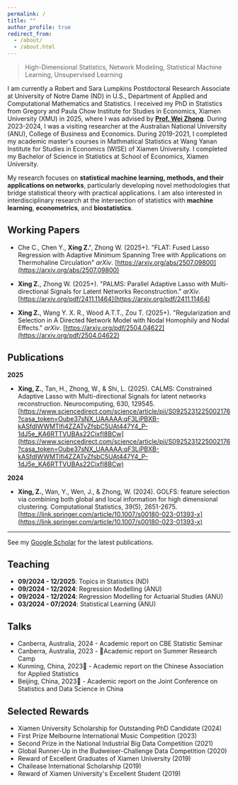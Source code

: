 ```yaml
---
permalink: /
title: ""
author_profile: true
redirect_from: 
  - /about/
  - /about.html
---
```

> High-Dimensional Statistics, Network Modeling, Statistical Machine Learning, Unsupervised Learning

I am currently a Robert and Sara Lumpkins Postdoctoral Research Associate at University of Notre Dame (ND) in U.S., Department of Applied and Computational Mathematics and Statistics. I received my PhD in Statistics from Gregory and Paula Chow Institute for Studies in Economics, Xiamen University (XMU) in 2025, where I was advised by **[Prof. Wei Zhong](https://faculty.xmu.edu.cn/wzhong/zh_CN/index/559037/list/index.htm)**. During 2023-2024, I was a visiting researcher at the Australian National University (ANU), College of Business and Economics. During 2019-2021, I completed my academic master's courses in Mathmatical Statistics at Wang Yanan Institute for Studies in Economics (WISE) of Xiamen University. I completed my Bachelor of Science in Statistics at School of Economics, Xiamen University. 

My research focuses on **statistical machine learning, methods, and their applications on networks**, particularly developing novel methodologies that bridge statistical theory with practical applications. I am also interested in interdisciplinary research at the intersection of statistics with **machine learning**, **econometrics**, and **biostatistics**.

 
## Working Papers

- Che C., Chen Y., **Xing Z.'**, Zhong W. (2025+). "FLAT: Fused Lasso Regression with Adaptive Minimum Spanning Tree with Applications on Thermohaline Circulation" *arXiv*. [https://arxiv.org/abs/2507.09800](https://arxiv.org/abs/2507.09800)

- **Xing Z.**, Zhong W. (2025+). "PALMS: Parallel Adaptive Lasso with Multi-directional Signals for Latent Networks Reconstruction." *arXiv*. [https://arxiv.org/pdf/2411.11464](https://arxiv.org/pdf/2411.11464)

- **Xing Z.**, Wang Y. X. R., Wood A.T.T., Zou T. (2025+). "Regularization and Selection in A Directed Network Model with Nodal Homophily and Nodal Effects." *arXiv*. [https://arxiv.org/pdf/2504.04622](https://arxiv.org/pdf/2504.04622)
 

## Publications 

**2025**
- **Xing, Z.**, Tan, H., Zhong, W., & Shi, L. (2025). CALMS: Constrained Adaptive Lasso with Multi-directional Signals for latent networks reconstruction. Neurocomputing, 630, 129545. [https://www.sciencedirect.com/science/article/pii/S0925231225002176?casa_token=Oube37sNX_UAAAAA:qF3LiPBXB-kASfdIWWMTlfi4ZZATvZfsbC5UAt447Y4_P-1dJ5e_KA6RTTVUBAs22CixfI8BCw](https://www.sciencedirect.com/science/article/pii/S0925231225002176?casa_token=Oube37sNX_UAAAAA:qF3LiPBXB-kASfdIWWMTlfi4ZZATvZfsbC5UAt447Y4_P-1dJ5e_KA6RTTVUBAs22CixfI8BCw)

**2024**
- **Xing, Z.**, Wan, Y., Wen, J., & Zhong, W. (2024). GOLFS: feature selection via combining both global and local information for high dimensional clustering. Computational Statistics, 39(5), 2651-2675. [https://link.springer.com/article/10.1007/s00180-023-01393-x](https://link.springer.com/article/10.1007/s00180-023-01393-x)
 
--- 
See my [Google Scholar](https://scholar.google.com/citations?user=go6euNkAAAAJ&hl=en&oi=ao) for the latest publications.

 

## Teaching  

- **09/2024 - 12/2025**: Topics in Statistics (ND)
- **09/2024 - 12/2024**: Regression Modelling (ANU)
- **09/2024 - 12/2024**: Regression Modelling for Actuarial Studies (ANU)
- **03/2024 - 07/2024**: Statistical Learning (ANU)


## Talks
-  Canberra, Australia, 2024 -  Academic report on CBE Statistic Seminar 
-  Canberra, Australia, 2023 - Academic report on Summer Research Camp  
-  Kunming, China, 2023	- Academic report on the Chinese Association for Applied Statistics  
-  Beijing, China, 2023	- Academic report on the Joint Conference on Statistics and Data Science in China  



## Selected Rewards

- Xiamen University Scholarship for Outstanding PhD Candidate	(2024)
- First Prize Melbourne International Music Competition (2023)
- Second Prize in the National Industrial Big Data Competition	(2021)
- Global Runner-Up in the Budweiser-Challenge Data Competition	(2020)
- Reward of Excellent Graduates of Xiamen University (2019)
- Chailease International Scholarship (2019)
- Reward of Xiamen University's Excellent Student (2019)

